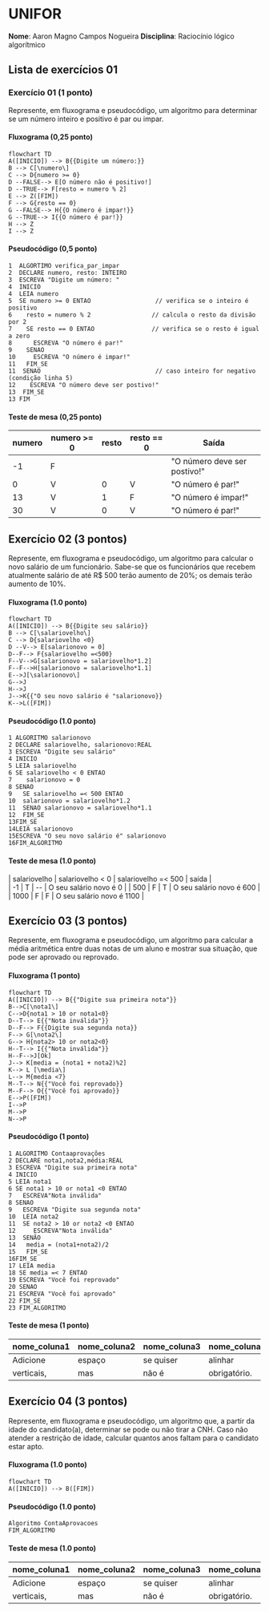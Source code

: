 # UNIFOR
**Nome**: Aaron Magno Campos Nogueira
**Disciplina**: Raciocínio lógico algorítmico

## Lista de exercícios 01

### Exercício 01 (1 ponto)
Represente, em fluxograma e pseudocódigo, um algoritmo para determinar se um número inteiro e positivo é par ou impar.

#### Fluxograma (0,25 ponto)

```mermaid
flowchart TD
A([INICIO]) --> B{{Digite um número:}}
B --> C[\numero\]
C --> D{numero >= 0}
D --FALSE--> E[O número não é positivo!]
D --TRUE--> F[resto = numero % 2]
E --> Z([FIM])
F --> G{resto == 0}
G --FALSE--> H{{O número é impar!}}
G --TRUE--> I{{O número é par!}}
H --> Z
I --> Z
```

#### Pseudocódigo (0,5 ponto)
```
1  ALGORTIMO verifica_par_impar
2  DECLARE numero, resto: INTEIRO
3  ESCREVA "Digite um número: "
4  INICIO
4  LEIA numero
5  SE numero >= 0 ENTAO                  // verifica se o inteiro é positivo
6    resto = numero % 2                 // calcula o resto da divisão por 2
7    SE resto == 0 ENTAO                // verifica se o resto é igual a zero
8      ESCREVA "O número é par!"
9    SENAO
10     ESCREVA "O número é impar!"
11   FIM_SE
11  SENAO                                // caso inteiro for negativo (condição linha 5)
12    ESCREVA "O número deve ser postivo!"
13  FIM_SE
13 FIM
```

#### Teste de mesa (0,25 ponto)
| numero | numero >= 0 | resto | resto == 0 | Saída |
| -- | -- | -- | -- | -- | 
| -1 | F |   |   | "O número deve ser postivo!" |
| 0  | V | 0 | V | "O número é par!" |
| 13 | V | 1 | F | "O número é impar!" |
| 30 | V | 0 | V | "O número é par!" |

## Exercício 02 (3 pontos)
Represente, em fluxograma e pseudocódigo, um algoritmo para calcular o novo salário de um funcionário. 
Sabe-se que os funcionários que recebem atualmente salário de até R$ 500 terão aumento de 20%; os demais terão aumento de 10%.

#### Fluxograma (1.0 ponto)

```mermaid
flowchart TD
A([INICIO]) --> B{{Digite seu salário}}
B --> C[\salariovelho\]
C --> D{salariovelho <0}
D --V--> E[salarionovo = 0]
D--F--> F{salariovelho =<500}
F--V-->G[salarionovo = salariovelho*1.2]
F--F-->H[salarionovo = salariovelho*1.1]
E-->J[\salarionovo\]
G-->J
H-->J
J-->K{{"O seu novo salário é "salarionovo}}
K-->L([FIM])

```

#### Pseudocódigo (1.0 ponto)

```
1 ALGORITMO salarionovo
2 DECLARE salariovelho, salarionovo:REAL
3 ESCREVA "Digite seu salário"
4 INICIO
5 LEIA salariovelho
6 SE salariovelho < 0 ENTAO
7    salarionovo = 0
8 SENAO
9   SE salariovelho =< 500 ENTAO
10  salarionovo = salariovelho*1.2
11  SENAO salarionovo = salariovelho*1.1
12  FIM_SE
13FIM_SE
14LEIA salarionovo
15ESCREVA "O seu novo salário é" salarionovo 
16FIM_ALGORITMO
```

#### Teste de mesa (1.0 ponto)

| salariovelho | salariovelho < 0 | salariovelho =< 500 | saída |  
|      -1     |     T      |      --     |      O seu salário novo é 0      | 
| 500    | F    | T   |  O seu salário novo é 600   |
| 1000   | F         | F        | O seu salário novo é 1100 | 

## Exercício 03 (3 pontos)
Represente, em fluxograma e pseudocódigo, um algoritmo para calcular a média aritmética entre duas notas de um aluno e mostrar sua situação, que pode ser aprovado ou reprovado.

#### Fluxograma (1 ponto)

```mermaid
flowchart TD
A([INICIO]) --> B{{"Digite sua primeira nota"}}
B-->C[\nota1\]
C-->D{nota1 > 10 or nota1<0}
D--T--> E{{"Nota inválida"}}
D--F--> F{{Digite sua segunda nota}}
F--> G[\nota2\]
G--> H{nota2> 10 or nota2<0}
H--T--> I{{"Nota inválida"}}
H--F-->J[Ok]
J--> K[media = (nota1 + nota2)%2]
K--> L [\media\]
L--> M{media <7}
M--T--> N{{"Você foi reprovado}}
M--F--> O{{"Você foi aprovado}}
E-->P([FIM])
I-->P
M-->P
N-->P
```

#### Pseudocódigo (1 ponto)

```
1 ALGORITMO Contaaprovações
2 DECLARE nota1,nota2,média:REAL
3 ESCREVA "Digite sua primeira nota"
4 INICIO
5 LEIA nota1
6 SE nota1 > 10 or nota1 <0 ENTAO
7   ESCREVA"Nota inválida"
8 SENAO
9   ESCREVA "Digite sua segunda nota" 
10  LEIA nota2
11  SE nota2 > 10 or nota2 <0 ENTAO
12     ESCREVA"Nota inválida"
13  SENÃO
14   media = (nota1+nota2)/2
15   FIM_SE
16FIM_SE
17 LEIA media
18 SE media =< 7 ENTAO
19 ESCREVA "Você foi reprovado"
20 SENAO
21 ESCREVA "Você foi aprovado"
22 FIM_SE
23 FIM_ALGORITMO
```

#### Teste de mesa (1 ponto)

| nome_coluna1 | nome_coluna2 | nome_coluna3 | nome_coluna4 | nome_coluna5 | 
|      --      |      --      |      --      |      --      |      --      | 
| Adicione     | espaço       | se quiser    |  alinhar     | as barras    |
| verticais,   | mas          | não é        | obrigatório. | Entendido ?  |

## Exercício 04 (3 pontos)
Represente, em fluxograma e pseudocódigo, um algoritmo que, a partir da idade do candidato(a), determinar se pode ou não tirar a CNH. 
Caso não atender a restrição de idade, calcular quantos anos faltam para o candidato estar apto.

#### Fluxograma (1.0 ponto)

```mermaid
flowchart TD
A([INICIO]) --> B([FIM])
```

#### Pseudocódigo (1.0 ponto)

```
Algoritmo ContaAprovacoes
FIM_ALGORITMO
```

#### Teste de mesa (1.0 ponto)

| nome_coluna1 | nome_coluna2 | nome_coluna3 | nome_coluna4 | nome_coluna5 | 
|      --      |      --      |      --      |      --      |      --      | 
| Adicione     | espaço       | se quiser    |  alinhar     | as barras    |
| verticais,   | mas          | não é        | obrigatório. | Entendido ?  |




